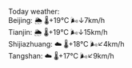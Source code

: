 Today weather:  
Beijing: 🌦   🌡️+19°C 🌬️↓7km/h  
Tianjin: 🌦   🌡️+19°C 🌬️↓15km/h  
Shijiazhuang: ☁️   🌡️+18°C 🌬️↙4km/h  
Tangshan: ☁️   🌡️+17°C 🌬️↙9km/h  

